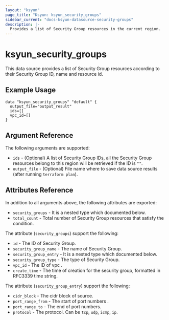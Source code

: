 ```yaml
---
layout: "ksyun"
page_title: "Ksyun: ksyun_security_groups"
sidebar_current: "docs-ksyun-datasource-security-groups"
description: |-
  Provides a list of Security Group resources in the current region.
---
```


# ksyun_security_groups

This data source provides a list of Security Group resources according to their Security Group ID, name and resource id.

## Example Usage

```hcl
data "ksyun_security_groups" "default" {
  output_file="output_result"
  ids=[]
  vpc_id=[]
}
```

## Argument Reference

The following arguments are supported:

* `ids` - (Optional) A list of Security Group IDs, all the Security Group resources belong to this region will be retrieved if the ID is `""`.
* `output_file` - (Optional) File name where to save data source results (after running `terraform plan`).

## Attributes Reference

In addition to all arguments above, the following attributes are exported:

* `security_groups` - It is a nested type which documented below.
* `total_count` - Total number of Security Group resources that satisfy the condition.

The attribute (`security_groups`) support the following:

* `id` - The ID of Security Group.
* `security_group_name` - The name of Security Group.
* `security_group_entry` - It is a nested type which documented below.
* `security_group_type` - The type of Security Group.
* `vpc_id` - The ID of vpc .
* `create_time` - The time of creation for the security group, formatted in RFC3339 time string.

The attribute (`security_group_entry`) support the following:

* `cidr_block` - The cidr block of source.
* `port_range_from` - The start of port numbers .
* `port_range_to` - The end of port numbers.
* `protocol` - The protocol. Can be `tcp`, `udp`, `icmp`, `ip`.
